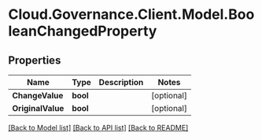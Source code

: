 # Cloud.Governance.Client.Model.BooleanChangedProperty
## Properties

Name | Type | Description | Notes
------------ | ------------- | ------------- | -------------
**ChangeValue** | **bool** |  | [optional] 
**OriginalValue** | **bool** |  | [optional] 

[[Back to Model list]](../README.md#documentation-for-models) [[Back to API list]](../README.md#documentation-for-api-endpoints) [[Back to README]](../README.md)

